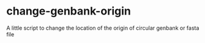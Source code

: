 # change-genbank-origin
A little script to change the location of the origin of circular genbank or fasta file
